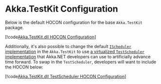 # Akka.TestKit Configuration

Below is the default HOCON configuration for the base `Akka.TestKit` package.

[!code[Akka.TestKit.dll HOCON Configuration](../../../src/core/Akka.TestKit/Internal/Reference.conf)]

Additionally, it's also possible to change the default [`IScheduler` implementation](../../api/Akka.Actor.IScheduler.yml) in the `Akka.TestKit` to use [a virtualized `TestScheduler` implementation](../../api/Akka.TestKit.TestScheduler.yml) that Akka.NET developers can use to artificially advance time forward. To swap in the `TestScheduler`, developers will want to include the HOCON below:

[!code[Akka.TestKit.dll TestScheduler HOCON Configuration](../../../src/core/Akka.TestKit/Configs/TestScheduler.conf)]
